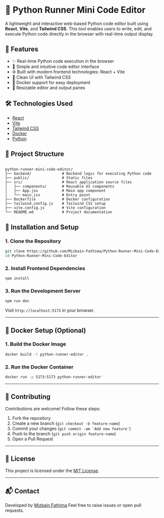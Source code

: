 # 🐍 Python Runner Mini Code Editor

A lightweight and interactive web-based Python code editor built using **React**, **Vite**, and **Tailwind CSS**. This tool enables users to write, edit, and execute Python code directly in the browser with real-time output display.

## 🚀 Features

- ✨ Real-time Python code execution in the browser
- 🧠 Simple and intuitive code editor interface
- 🌐 Built with modern frontend technologies: React + Vite
- 🎨 Clean UI with Tailwind CSS
- 🐳 Docker support for easy deployment
- 🔄 Resizable editor and output panes

## 🛠️ Technologies Used

- [React](https://reactjs.org/)
- [Vite](https://vitejs.dev/)
- [Tailwind CSS](https://tailwindcss.com/)
- [Docker](https://www.docker.com/)
- [Python](https://www.python.org/)

## 📂 Project Structure

```

python-runner-mini-code-editor/
├── backend/              # Backend logic for executing Python code
├── public/               # Static files
├── src/                  # React application source files
│   ├── components/       # Reusable UI components
│   ├── App.jsx           # Main app component
│   └── main.jsx          # Entry point
├── Dockerfile            # Docker configuration
├── tailwind.config.js    # Tailwind CSS setup
├── vite.config.js        # Vite configuration
└── README.md             # Project documentation

````

## 🔧 Installation and Setup

### 1. Clone the Repository

```bash
git clone https://github.com/Mizbain-Fathima/Python-Runner-Mini-Code-Editor.git
cd Python-Runner-Mini-Code-Editor
````

### 2. Install Frontend Dependencies

```bash
npm install
```

### 3. Run the Development Server

```bash
npm run dev
```

Visit `http://localhost:5173` in your browser.

---

## 🐳 Docker Setup (Optional)

### 1. Build the Docker Image

```bash
docker build -t python-runner-editor .
```

### 2. Run the Docker Container

```bash
docker run -p 5173:5173 python-runner-editor
```

---

## 🤝 Contributing

Contributions are welcome! Follow these steps:

1. Fork the repository
2. Create a new branch (`git checkout -b feature-name`)
3. Commit your changes (`git commit -am 'Add new feature'`)
4. Push to the branch (`git push origin feature-name`)
5. Open a Pull Request

---

## 📄 License

This project is licensed under the [MIT License](LICENSE).

---

## 📬 Contact

Developed by [Mizbain Fathima](https://github.com/Mizbain-Fathima)
Feel free to raise issues or open pull requests.
